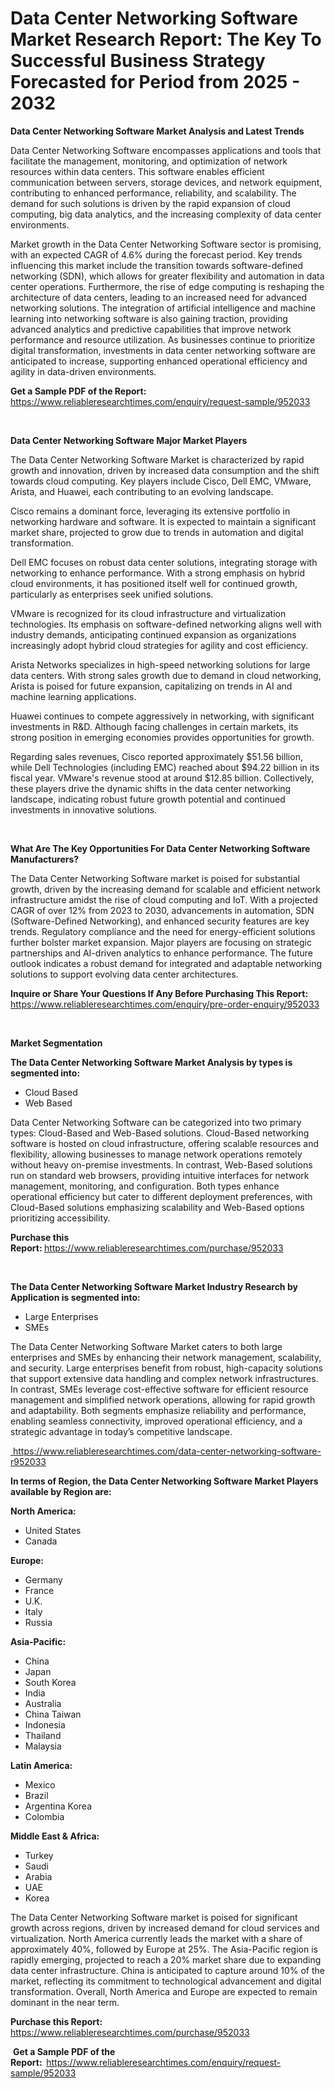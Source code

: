 <p><h1>Data Center Networking Software Market Research Report: The Key To Successful Business Strategy Forecasted for Period from 2025 - 2032</h1></p><p><strong>Data Center Networking Software Market Analysis and Latest Trends</strong></p>
<p><p>Data Center Networking Software encompasses applications and tools that facilitate the management, monitoring, and optimization of network resources within data centers. This software enables efficient communication between servers, storage devices, and network equipment, contributing to enhanced performance, reliability, and scalability. The demand for such solutions is driven by the rapid expansion of cloud computing, big data analytics, and the increasing complexity of data center environments.</p><p>Market growth in the Data Center Networking Software sector is promising, with an expected CAGR of 4.6% during the forecast period. Key trends influencing this market include the transition towards software-defined networking (SDN), which allows for greater flexibility and automation in data center operations. Furthermore, the rise of edge computing is reshaping the architecture of data centers, leading to an increased need for advanced networking solutions. The integration of artificial intelligence and machine learning into networking software is also gaining traction, providing advanced analytics and predictive capabilities that improve network performance and resource utilization. As businesses continue to prioritize digital transformation, investments in data center networking software are anticipated to increase, supporting enhanced operational efficiency and agility in data-driven environments.</p></p>
<p><strong>Get a Sample PDF of the Report:&nbsp;</strong> <a href="https://www.reliableresearchtimes.com/enquiry/request-sample/952033?utm_campaign=3069&utm_medium=2&utm_source=Github&utm_content=ia&utm_term=17042025&utm_id=data-center-networking-software">https://www.reliableresearchtimes.com/enquiry/request-sample/952033</a></p>
<p>&nbsp;</p>
<p><strong>Data Center Networking Software Major Market Players</strong></p>
<p><p>The Data Center Networking Software Market is characterized by rapid growth and innovation, driven by increased data consumption and the shift towards cloud computing. Key players include Cisco, Dell EMC, VMware, Arista, and Huawei, each contributing to an evolving landscape.</p><p>Cisco remains a dominant force, leveraging its extensive portfolio in networking hardware and software. It is expected to maintain a significant market share, projected to grow due to trends in automation and digital transformation.</p><p>Dell EMC focuses on robust data center solutions, integrating storage with networking to enhance performance. With a strong emphasis on hybrid cloud environments, it has positioned itself well for continued growth, particularly as enterprises seek unified solutions.</p><p>VMware is recognized for its cloud infrastructure and virtualization technologies. Its emphasis on software-defined networking aligns well with industry demands, anticipating continued expansion as organizations increasingly adopt hybrid cloud strategies for agility and cost efficiency.</p><p>Arista Networks specializes in high-speed networking solutions for large data centers. With strong sales growth due to demand in cloud networking, Arista is poised for future expansion, capitalizing on trends in AI and machine learning applications.</p><p>Huawei continues to compete aggressively in networking, with significant investments in R&D. Although facing challenges in certain markets, its strong position in emerging economies provides opportunities for growth.</p><p>Regarding sales revenues, Cisco reported approximately $51.56 billion, while Dell Technologies (including EMC) reached about $94.22 billion in its fiscal year. VMware's revenue stood at around $12.85 billion. Collectively, these players drive the dynamic shifts in the data center networking landscape, indicating robust future growth potential and continued investments in innovative solutions.</p></p>
<p>&nbsp;</p>
<p><strong>What Are The Key Opportunities For Data Center Networking Software Manufacturers?</strong></p>
<p><p>The Data Center Networking Software market is poised for substantial growth, driven by the increasing demand for scalable and efficient network infrastructure amidst the rise of cloud computing and IoT. With a projected CAGR of over 12% from 2023 to 2030, advancements in automation, SDN (Software-Defined Networking), and enhanced security features are key trends. Regulatory compliance and the need for energy-efficient solutions further bolster market expansion. Major players are focusing on strategic partnerships and AI-driven analytics to enhance performance. The future outlook indicates a robust demand for integrated and adaptable networking solutions to support evolving data center architectures.</p></p>
<p><strong>Inquire or Share Your Questions If Any Before Purchasing This Report:</strong> <a href="https://www.reliableresearchtimes.com/enquiry/pre-order-enquiry/952033?utm_campaign=3069&utm_medium=2&utm_source=Github&utm_content=ia&utm_term=17042025&utm_id=data-center-networking-software">https://www.reliableresearchtimes.com/enquiry/pre-order-enquiry/952033</a></p>
<p>&nbsp;</p>
<p><strong>Market Segmentation</strong></p>
<p><strong>The Data Center Networking Software Market Analysis by types is segmented into:</strong></p>
<p><ul><li>Cloud Based</li><li>Web Based</li></ul></p>
<p><p>Data Center Networking Software can be categorized into two primary types: Cloud-Based and Web-Based solutions. Cloud-Based networking software is hosted on cloud infrastructure, offering scalable resources and flexibility, allowing businesses to manage network operations remotely without heavy on-premise investments. In contrast, Web-Based solutions run on standard web browsers, providing intuitive interfaces for network management, monitoring, and configuration. Both types enhance operational efficiency but cater to different deployment preferences, with Cloud-Based solutions emphasizing scalability and Web-Based options prioritizing accessibility.</p></p>
<p><strong>Purchase this Report:&nbsp;</strong><a href="https://www.reliableresearchtimes.com/purchase/952033?utm_campaign=3069&utm_medium=2&utm_source=Github&utm_content=ia&utm_term=17042025&utm_id=data-center-networking-software">https://www.reliableresearchtimes.com/purchase/952033</a></p>
<p>&nbsp;</p>
<p><strong>The Data Center Networking Software Market Industry Research by Application is segmented into:</strong></p>
<p><ul><li>Large Enterprises</li><li>SMEs</li></ul></p>
<p><p>The Data Center Networking Software Market caters to both large enterprises and SMEs by enhancing their network management, scalability, and security. Large enterprises benefit from robust, high-capacity solutions that support extensive data handling and complex network infrastructures. In contrast, SMEs leverage cost-effective software for efficient resource management and simplified network operations, allowing for rapid growth and adaptability. Both segments emphasize reliability and performance, enabling seamless connectivity, improved operational efficiency, and a strategic advantage in today’s competitive landscape.</p></p>
<p><a href="https://www.reliableresearchtimes.com/data-center-networking-software-r952033?utm_campaign=3069&utm_medium=2&utm_source=Github&utm_content=ia&utm_term=17042025&utm_id=data-center-networking-software">&nbsp;https://www.reliableresearchtimes.com/data-center-networking-software-r952033</a></p>
<p><strong>In terms of Region, the Data Center Networking Software Market Players available by Region are:</strong></p>
<p>
    <p> <strong> North America: </strong>
        <ul>
            <li>United States</li>
            <li>Canada</li>
        </ul>
        </p> 
    <p> <strong> Europe: </strong>
        <ul>
            <li>Germany</li>
            <li>France</li>
            <li>U.K.</li>
            <li>Italy</li>
            <li>Russia</li>
        </ul>
        </p> 
    <p> <strong> Asia-Pacific: </strong>
        <ul>
            <li>China</li>
            <li>Japan</li>
            <li>South Korea</li>
            <li>India</li>
            <li>Australia</li>
            <li>China Taiwan</li>
            <li>Indonesia</li>
            <li>Thailand</li>
            <li>Malaysia</li>
        </ul>
        </p> 
    <p> <strong> Latin America: </strong>
        <ul>
            <li>Mexico</li>
            <li>Brazil</li>
            <li>Argentina Korea</li>
            <li>Colombia</li>
        </ul>
        </p> 
    <p> <strong> Middle East & Africa: </strong>
        <ul>
            <li>Turkey</li>
            <li>Saudi</li>
            <li>Arabia</li>
            <li>UAE</li>
            <li>Korea</li>
        </ul>
    </p>
    </p>
<p><p>The Data Center Networking Software market is poised for significant growth across regions, driven by increased demand for cloud services and virtualization. North America currently leads the market with a share of approximately 40%, followed by Europe at 25%. The Asia-Pacific region is rapidly emerging, projected to reach a 20% market share due to expanding data center infrastructure. China is anticipated to capture around 10% of the market, reflecting its commitment to technological advancement and digital transformation. Overall, North America and Europe are expected to remain dominant in the near term.</p></p>
<p><strong>Purchase this Report: </strong><a href="https://www.reliableresearchtimes.com/purchase/952033?utm_campaign=3069&utm_medium=2&utm_source=Github&utm_content=ia&utm_term=17042025&utm_id=data-center-networking-software">https://www.reliableresearchtimes.com/purchase/952033</a></p>
<p>&nbsp;<strong>Get a Sample PDF of the Report:&nbsp;&nbsp;</strong><a href="https://www.reliableresearchtimes.com/enquiry/request-sample/952033?utm_campaign=3069&utm_medium=2&utm_source=Github&utm_content=ia&utm_term=17042025&utm_id=data-center-networking-software">https://www.reliableresearchtimes.com/enquiry/request-sample/952033</a></p>
<p><strong></strong></p>
<p><p></p><p></p><p></p></p>